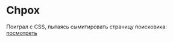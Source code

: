 # Chpox
Поиграл с CSS, пытаясь сымитировать страницу поисковика: [посмотреть](https://gitkonst.github.io/Chpox/)
